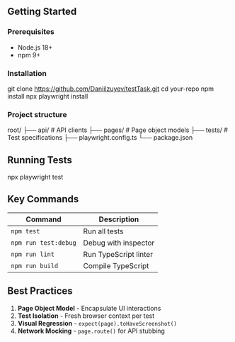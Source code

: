 ## Getting Started

### Prerequisites
- Node.js 18+
- npm 9+

### Installation
git clone https://github.com/Daniilzuyev/testTask.git
cd your-repo
npm install
npx playwright install

### Project structure
root/
├── api/ # API clients
├── pages/ # Page object models
├── tests/ # Test specifications
├── playwright.config.ts
└── package.json

## Running Tests
npx playwright test


## Key Commands
| Command | Description |
|---------|-------------|
| `npm test` | Run all tests |
| `npm run test:debug` | Debug with inspector |
| `npm run lint` | Run TypeScript linter |
| `npm run build` | Compile TypeScript |

## Best Practices
1. **Page Object Model** - Encapsulate UI interactions
2. **Test Isolation** - Fresh browser context per test
3. **Visual Regression** - `expect(page).toHaveScreenshot()`
4. **Network Mocking** - `page.route()` for API stubbing


